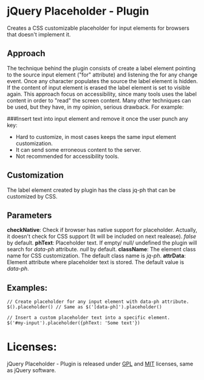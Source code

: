 jQuery Placeholder - Plugin
===========================

Creates a CSS customizable placeholder for input elements for browsers that doesn't implement it.

## Approach

The technique behind the plugin consists of create a label element pointing to the source input element ("for" attribute) and listening the for any change event. Once any character populates the source the label element is hidden. If the content of input element is erased the label element is set to visible again.
This approach focus on accessibility, since many tools uses the label content in order to "read" the screen content.
Many other techniques can be used, but they have, in my opinion, serious drawback. For example:

###Insert text into input element and remove it once the user punch any key:
* Hard to customize, in most cases keeps the same input element customization.
* It can send some erroneous content to the server.
* Not recommended for accessibility tools.

## Customization
The label element created by plugin has the class jq-ph that can be customized by CSS.

## Parameters

**checkNative**: Check if browser has native support for placeholder. Actually, it doesn't check for CSS support (It will be included on next realease). _false_ by default.
**phText**: Placeholder text. If empty/ null/ undefined the plugin will search for _data-ph_ attribute. _null_ by default.
**className**: The element class name for CSS customization. The default class name is _jq-ph_.
**attrData**: Element attribute where placeholder text is stored. The default value is _data-ph_.

## Examples:

    // Create placeholder for any input element with data-ph attribute.
    $().placeholder() // Same as $('[data-ph]').placeholder()
  
    // Insert a custom placeholder text into a specific element.
    $('#my-input').placeholder({phText: 'Some text'}) 

Licenses:
=========

jQuery Placeholder - Plugin is released under [GPL](https://github.com/tlewin/jquery.placeholder/raw/v0.1.0/GPL-LICENSE.txt) and [MIT](https://github.com/tlewin/jquery.placeholder/raw/v0.1.0/MIT-LICENSE.txt) licenses, same as jQuery software.